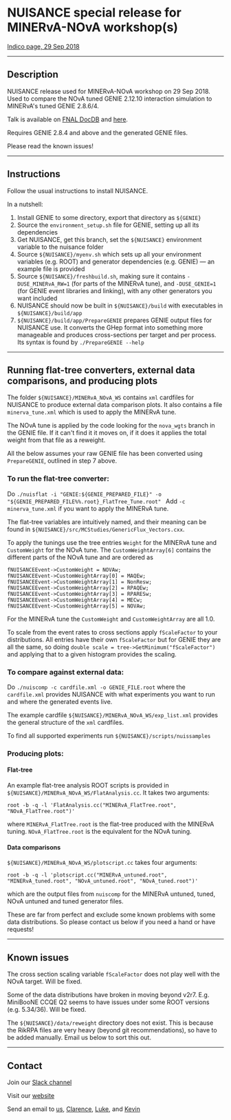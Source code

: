 # NUISANCE special release for MINERvA-NOvA workshop(s) 
[Indico page, 29 Sep 2018](https://minerva-docdb.fnal.gov/cgi-bin/private/DisplayMeeting?conferenceid=6457)

----
## Description
NUISANCE release used for MINERvA-NOvA workshop on 29 Sep 2018. Used to compare the NOvA tuned GENIE 2.12.10 interaction simulation to MINERvA's tuned GENIE 2.8.6/4.

Talk is available on [FNAL DocDB](https://minerva-docdb.fnal.gov/cgi-bin/private/ShowDocument?docid=20487) and [here](http://www.hep.ph.ic.ac.uk/~cvw09/files/MINERvA_NOvA_WS_forNOVA.pdf).

Requires GENIE 2.8.4 and above and the generated GENIE files. 

Please read the known issues!

----
## Instructions
Follow the usual instructions to install NUISANCE.

In a nutshell:

1. Install GENIE to some directory, export that directory as ``${GENIE}``
2. Source the ``environment_setup.sh`` file for GENIE, setting up all its dependencies
3. Get NUISANCE, get this branch, set the ``${NUISANCE}`` environment variable to the nuisance folder
4. Source ``${NUISANCE}/myenv.sh`` which sets up all your environment variables (e.g. ROOT) and generator dependencies (e.g. GENIE) — an example file is provided
5. Source ``${NUISANCE}/freshbuild.sh``, making sure it contains ``-DUSE_MINERvA_RW=1`` (for parts of the MINERvA tune), and ``-DUSE_GENIE=1`` (for GENIE event libraries and linking), with any other generators you want included
6. NUISANCE should now be built in ``${NUISANCE}/build`` with executables in ``${NUISANCE}/build/app``
7. ``${NUISANCE}/build/app/PrepareGENIE`` prepares GENIE output files for NUISANCE use. It converts the GHep format into something more manageable and produces cross-sections per target and per process. Its syntax is found by ``./PrepareGENIE --help``

----
## Running flat-tree converters, external data comparisons, and producing plots
The folder ``${NUISANCE}/MINERvA_NOvA_WS`` contains ``xml`` cardfiles for NUISANCE to produce external data comparison plots. It also contains a file ``minerva_tune.xml`` which is used to apply the MINERvA tune.

The NOvA tune is applied by the code looking for the ``nova_wgts`` branch in the GENIE file. If it can't find it it moves on, if it does it applies the total weight from that file as a reweight.

All the below assumes your raw GENIE file has been converted using ``PrepareGENIE``, outlined in step 7 above.

### To run the flat-tree converter:
Do ``./nuisflat -i "GENIE:${GENIE_PREPARED_FILE}" -o "${GENIE_PREPARED_FILE%%.root}_FlatTree_Tune.root"
`` Add ``-c minerva_tune.xml`` if you want to apply the MINERvA tune.

The flat-tree variables are intuitively named, and their meaning can be found in ``${NUISANCE}/src/MCStudies/GenericFlux_Vectors.cxx``.

To apply the tunings use the tree entries ``Weight`` for the MINERvA tune and ``CustomWeight`` for the NOvA tune. The ``CustomWeightArray[6]`` contains the different parts of the NOvA tune and are ordered as

```
fNUISANCEEvent->CustomWeight = NOVAw;
fNUISANCEEvent->CustomWeightArray[0] = MAQEw;
fNUISANCEEvent->CustomWeightArray[1] = NonResw;
fNUISANCEEvent->CustomWeightArray[2] = RPAQEw;
fNUISANCEEvent->CustomWeightArray[3] = RPARESw;
fNUISANCEEvent->CustomWeightArray[4] = MECw;
fNUISANCEEvent->CustomWeightArray[5] = NOVAw;
```
For the MINERvA tune the `CustomWeight` and `CustomWeightArray` are all 1.0.

To scale from the event rates to cross sections apply `fScaleFactor` to your distributions. All entries have their own ``fScaleFactor`` but for GENIE they are all the same, so doing ``double scale = tree->GetMinimum("fScaleFactor")`` and applying that to a given histogram provides the scaling.


### To compare against external data:
Do ``./nuiscomp -c cardfile.xml -o GENIE_FILE.root`` where the `cardfile.xml` provides NUISANCE with what experiments you want to run and where the generated events live.

The example cardfile ``${NUISANCE}/MINERvA_NOvA_WS/exp_list.xml`` provides the general structure of the `xml` cardfiles.

To find all supported experiments run ``${NUISANCE}/scripts/nuissamples``

### Producing plots:
#### Flat-tree
An example flat-tree analysis ROOT scripts is provided in `${NUISANCE}/MINERvA_NOvA_WS/FlatAnalysis.cc`. It takes two arguments:

```
root -b -q -l 'FlatAnalysis.cc("MINERvA_FlatTree.root", "NOvA_FlatTree.root")'
```

where `MINERvA_FlatTree.root` is the flat-tree produced with the MINERvA tuning. `NOvA_FlatTree.root` is the equivalent for the NOvA tuning.

#### Data comparisons
``${NUISANCE}/MINERvA_NOvA_WS/plotscript.cc`` takes four arguments: 

```
root -b -q -l 'plotscript.cc("MINERvA_untuned.root", "MINERvA_tuned.root", "NOvA_untuned.root", "NOvA_tuned.root")'
```

which are the output files from `nuiscomp` for the MINERvA untuned, tuned, NOvA untuned and tuned generator files.

These are far from perfect and exclude some known problems with some data distributions. So please contact us below if you need a hand or have requests!


----
## Known issues
The cross section scaling variable `fScaleFactor` does not play well with the NOvA target. Will be fixed.

Some of the data distributions have broken in moving beyond v2r7. E.g. MiniBooNE CCQE Q2 seems to have issues under some ROOT versions (e.g. 5.34/36). Will be fixed.

The ``${NUISANCE}/data/reweight`` directory does not exist. This is because the RikRPA files are very heavy (beyond git recommendations), so have to be added manually. Email us below to sort this out.

----
## Contact
Join our [Slack channel](nuisance-xsec.slack.com)

Visit our [website](nuisance.hepforge.org)

Send an email to [us](mailto:nuisance@projects.hepforge.org), [Clarence](mailto:cwret@fnal.gov), [Luke](mailto:picker24@fnal.gov), and [Kevin](mailto:kevin@rochester.edu)

